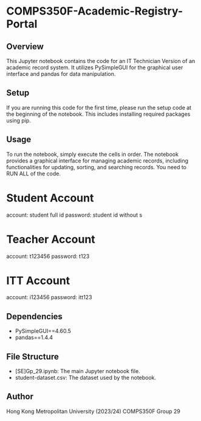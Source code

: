 # COMPS350F-Academic-Registry-Portal

## Overview
This Jupyter notebook contains the code for an IT Technician Version of an academic record system. It utilizes PySimpleGUI for the graphical user interface and pandas for data manipulation.

## Setup
If you are running this code for the first time, please run the setup code at the beginning of the notebook. This includes installing required packages using pip.

## Usage
To run the notebook, simply execute the cells in order. The notebook provides a graphical interface for managing academic records, including functionalities for updating, sorting, and searching records.
You need to RUN ALL of the code.
# Student Account
account: student full id
password: student id without s
# Teacher Account
account: t123456
password: t123
# ITT Account
account: i123456
password: itt123

## Dependencies
- PySimpleGUI==4.60.5
- pandas==1.4.4

## File Structure
- [SE]Gp_29.ipynb: The main Jupyter notebook file.
- student-dataset.csv: The dataset used by the notebook.

## Author
Hong Kong Metropolitan University (2023/24)
COMPS350F Group 29
 
